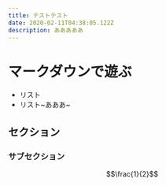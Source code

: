 ```yaml
---
title: テストテスト
date: 2020-02-11T04:38:05.122Z
description: あああああ
---
```

# マークダウンで遊ぶ

* リスト
* リスト~あああ~

## セクション

### サブセクション

```math
\frac{1}{2}
```

